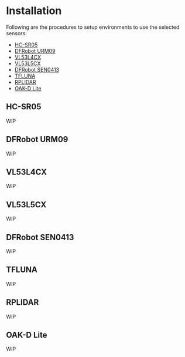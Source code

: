 # Installation
Following are the procedures to setup environments to use the selected sensors:
- [HC-SR05](#hc-sr05)
- [DFRobot URM09](#dfrobot-urm09)
- [VL53L4CX](#vl53l4cx)
- [VL53L5CX](#vl53l5cx)
- [DFRobot SEN0413](#dfrobot-sen0413)
- [TFLUNA](#tfluna)
- [RPLIDAR](#rplidar)
- [OAK-D Lite](#oak-d-lite)

## HC-SR05
WIP

## DFRobot URM09
WIP

## VL53L4CX
WIP

## VL53L5CX
WIP

## DFRobot SEN0413
WIP

## TFLUNA
WIP

## RPLIDAR
WIP

## OAK-D Lite
WIP

